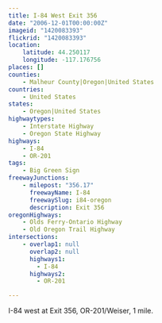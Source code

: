 ```yaml
---
title: I-84 West Exit 356
date: "2006-12-01T00:00:00Z"
imageid: "1420083393"
flickrid: "1420083393"
location:
    latitude: 44.250117
    longitude: -117.176756
places: []
counties:
    - Malheur County|Oregon|United States
countries:
    - United States
states:
    - Oregon|United States
highwaytypes:
    - Interstate Highway
    - Oregon State Highway
highways:
    - I-84
    - OR-201
tags:
    - Big Green Sign
freewayJunctions:
    - milepost: "356.17"
      freewayName: I-84
      freewaySlug: i84-oregon
      description: Exit 356
oregonHighways:
    - Olds Ferry-Ontario Highway
    - Old Oregon Trail Highway
intersections:
    - overlap1: null
      overlap2: null
      highways1:
        - I-84
      highways2:
        - OR-201

---
```

I-84 west at Exit 356, OR-201/Weiser, 1 mile.
